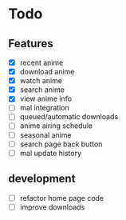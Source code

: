 Todo
=====
## Features
- [x] recent anime
- [x] download anime
- [x] watch anime
- [x] search anime
- [x] view anime info
- [ ] mal integration
- [ ] queued/automatic downloads
- [ ] anime airing schedule
- [ ] seasonal anime
- [ ] search page back button
- [ ] mal update history

## development
- [ ] refactor home page code
- [ ] improve downloads
